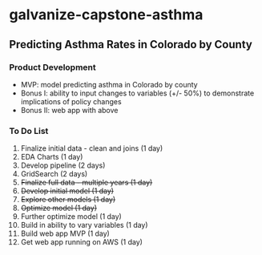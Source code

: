 # galvanize-capstone-asthma
## Predicting Asthma Rates in Colorado by County

### Product Development
* MVP: model predicting asthma in Colorado by county
* Bonus I: ability to input changes to variables (+/- 50%) to demonstrate implications of policy changes
* Bonus II: web app with above

### To Do List
1. Finalize initial data - clean and joins (1 day)
2. EDA Charts (1 day)
3. Develop pipeline (2 days)
5. GridSearch (2 days)
  3. ~~Finalize full data - multiple years (1 day)~~
  4. ~~Develop initial model (1 day)~~
  5. ~~Explore other models (1 day)~~
  6. ~~Optimize model (1 day)~~
7. Further optimize model (1 day)
8. Build in ability to vary variables (1 day)
9. Build web app MVP (1 day)
10. Get web app running on AWS (1 day)
